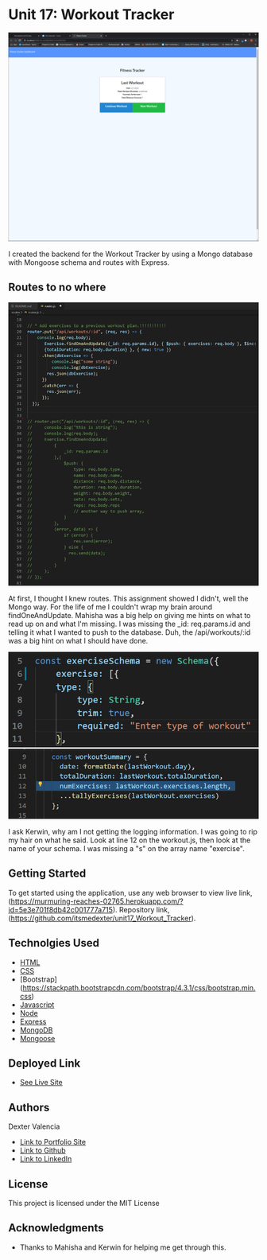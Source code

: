 # Unit 17: Workout Tracker

![Finally! Up and running](seeders/fitness_tracker_17.gif)

I created the backend for the Workout Tracker by using a Mongo database with Mongoose schema and routes with Express. 

## Routes to no where

![OMG](seeders/routes1.jpg)

At first, I thought I knew routes. This assignment showed I didn't, well the Mongo way. For the life of me I couldn't wrap my brain around findOneAndUpdate. Mahisha was a big help on giving me hints on what to read up on and what I'm missing. I was missing the _id: req.params.id and telling it what I wanted to push to the database. Duh, the /api/workouts/:id was a big hint on what I should have done.

![OMG](seeders/schema.jpg)
![OMG](seeders/workoutjs.jpg)

I ask Kerwin, why am I not getting the logging information. I was going to rip my hair on what he said. Look at line 12 on the workout.js, then look at the name of your schema. I was missing a "s" on the array name "exercise".

## Getting Started

To get started using the application, use any web browser to view live link, (https://murmuring-reaches-02765.herokuapp.com/?id=5e3e701f8db42c001777a715). Repository link, (https://github.com/itsmedexter/unit17_Workout_Tracker).

## Technolgies Used

* [HTML](https://developer.mozilla.org/en-US/docs/Web/HTML)
* [CSS](https://developer.mozilla.org/en-US/docs/Web/CSS)
* [Bootstrap] (https://stackpath.bootstrapcdn.com/bootstrap/4.3.1/css/bootstrap.min.css)
* [Javascript](https://developer.mozilla.org/en-US/docs/Web/JavaScript)
* [Node](https://nodejs.org/en/)
* [Express](https://expressjs.com/)
* [MongoDB](https://www.mongodb.com/)
* [Mongoose](https://mongoosejs.com)


## Deployed Link

* [See Live Site](https://murmuring-reaches-02765.herokuapp.com/?id=5e3e701f8db42c001777a715)


## Authors

Dexter Valencia 

- [Link to Portfolio Site](https://github.com/itsmedexter/unit17_Workout_Tracker)
- [Link to Github](https://github.com/itsmedexter)
- [Link to LinkedIn](https://www.linkedin.com/in/dextervalencia/)

## License

This project is licensed under the MIT License 

## Acknowledgments

* Thanks to Mahisha and Kerwin for helping me get through this.  
